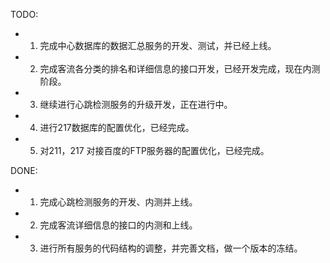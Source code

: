 TODO:

+ 1. 完成中心数据库的数据汇总服务的开发、测试，并已经上线。

+ 2. 完成客流各分类的排名和详细信息的接口开发，已经开发完成，现在内测阶段。

+ 3. 继续进行心跳检测服务的升级开发，正在进行中。

+ 4. 进行217数据库的配置优化，已经完成。

+ 5. 对211，217 对接百度的FTP服务器的配置优化，已经完成。

DONE:

+ 1. 完成心跳检测服务的开发、内测并上线。

+ 2. 完成客流详细信息的接口的内测和上线。

+ 3. 进行所有服务的代码结构的调整，并完善文档，做一个版本的冻结。
